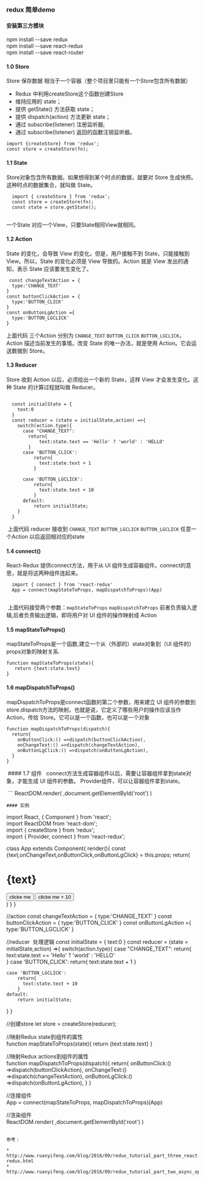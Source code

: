 ### redux 简单demo 
#### 安装第三方模块

 npm install --save redux <br/>
 npm install --save react-redux<br/>
 npm install --save react-router<br/>

#### 1.0 Store 
 Store 保存数据 相当于一个容器（整个项目里只能有一个Store包含所有数据）
* Redux 中利用createStore这个函数创建Store <br/> 
* 维持应用的 state；<br/>
* 提供 getState() 方法获取 state；<br/>
* 提供 dispatch(action) 方法更新 state；<br/>
* 通过 subscribe(listener) 注册监听器;<br/>
* 通过 subscribe(listener) 返回的函数注销监听器。<br/>
 ```
 import {createStore} from 'redux';
 const store = createStore(fn);
 ```
#### 1.1 State 

Store对象包含所有数据。如果想得到某个时点的数据，就要对 Store 生成快照。这种时点的数据集合，就叫做 State。

```
  import { createStore } from 'redux';
  const store = createStore(fn);
  const state = store.getState();
  
```
一个State 对应一个View，只要State相同View就相同。

#### 1.2 Action

State 的变化，会导致 View 的变化。但是，用户接触不到 State，只能接触到 View。所以，State 的变化必须是 View 导致的。Action 就是 View 发出的通知，表示 State 应该要发生变化了。

```
 const changeTextAction = {
  type:'CHANGE_TEXT'
}
const buttonClickAction = {
  type:'BUTTON_CLICK'
}
const onButtonLgAction ={
  type:'BUTTON_LGCLICK'
}

```
上面代码 三个Action 分别为 `CHANGE_TEXT` ` BUTTON_CLICK ` `BUTTON_LGCLICK`，
Action 描述当前发生的事情。改变 State 的唯一办法，就是使用 Action。它会运送数据到 Store。


#### 1.3  Reducer

  Store 收到 Action 以后，必须给出一个新的 State，这样 View 才会发生变化。这种 State 的计算过程就叫做 Reducer。
  
```

  const initialState = { 
    text:0
  }
  const reducer = (state = initialState,action) =>{
    switch(action.type){
      case "CHANGE_TEXT":
        return{
            text:state.text == 'Hello' ? 'world' : 'HELLO'   
        }
      case 'BUTTON_CLICK':
          return{
            text:state.text + 1
          }

      case 'BUTTON_LGCLICK':
          return{
            text:state.text + 10
          }    
      default:
          return initialState;
    }
  }

  ```
  
  上面代码 reducer 接收到 `CHANGE_TEXT` `BUTTON_LGCLICK` `BUTTON_LGCLICK` 任意一个Action 以后返回相对应的state

#### 1.4 connect() 
  
  React-Redux 提供connect方法，用于从 UI 组件生成容器组件。connect的意思，就是将这两种组件连起来。
  
  ```
    import { connect } from 'react-redux'
    App = connect(mapStateToProps, mapDispatchToProps)(App)  
    
  ```
  上面代码接受两个参数：`mapStateToProps` `mapDispatchToProps` 前者负责输入逻辑,后者负责输出逻辑，即将用户对 UI 组件的操作映射成 Action
  
  #### 1.5 mapStateToProps()
  
  mapStateToProps是一个函数,建立一个从（外部的）state对象到（UI 组件的）props对象的映射关系.
  
  ```
  function mapStateToProps(state){
     return {text:state.text}
  }
  
  ```
  #### 1.6 mapDispatchToProps()
  
  mapDispatchToProps是connect函数的第二个参数，用来建立 UI 组件的参数到store.dispatch方法的映射。也就是说，它定义了哪些用户的操作应该当作   Action，传给 Store。它可以是一个函数，也可以是一个对象
  
  ```
  function mapDispatchToProps(dispatch){
    return{
      onButtonClick:() =>dispatch(buttonClickAction),
      onChangeText:() =>dispatch(changeTextAction),
      onButtonLgClick:() =>dispatch(onButtonLgAction),
    }
  }
  
  ```
  
  #### 1.7 <Provider>组件
  
  connect方法生成容器组件以后，需要让容器组件拿到state对象，才能生成 UI 组件的参数。
  Provider组件，可以让容器组件拿到state。
  
  ```
  ReactDOM.render(
    <Provider store={store}>
        <App />
    </Provider>
    ,document.getElementById('root')
  )
  
  ```
#### 实例

```
import React, { Component } from 'react';  
import ReactDOM from 'react-dom';  
import { createStore } from 'redux';  
import { Provider, connect } from 'react-redux';  

class App extends Component{
  render(){
    const {text,onChangeText,onButtonClick,onButtonLgClick} = this.props;
    return(
        <div>
            <h1 onClick={onChangeText}>{text}</h1>
            <button onClick={onButtonClick}>clicke me</button>
            <button onClick={onButtonLgClick}>clicke me + 10</button>
        </div>
    )
  }
}

//action
const changeTextAction = {
  type:'CHANGE_TEXT'
}
const buttonClickAction = {
  type:'BUTTON_CLICK'
}
const onButtonLgAction ={
  type:'BUTTON_LGCLICK'
}

//reducer  处理逻辑
const initialState = {
  text:0
}
const reducer = (state = initialState,action) =>{
  switch(action.type){
    case "CHANGE_TEXT":
      return{
          text:state.text == 'Hello' ? 'world' : 'HELLO'   
      }
    case 'BUTTON_CLICK':
        return{
          text:state.text + 1
        }
    
    case 'BUTTON_LGCLICK':
        return{
          text:state.text + 10
        }    
    default:
        return initialState;
  }
}

//创建store
let store = createStore(reducer);

//映射Redux state到组件的属性  
function mapStateToProps(state){
  return {text:state.text}
}

//映射Redux actions到组件的属性  
function mapDispatchToProps(dispatch){
  return{
    onButtonClick:() =>dispatch(buttonClickAction),
    onChangeText:() =>dispatch(changeTextAction),
    onButtonLgClick:() =>dispatch(onButtonLgAction),
  }
}

//连接组件  
App = connect(mapStateToProps, mapDispatchToProps)(App)  

//渲染组件  
ReactDOM.render(
  <Provider store={store}>
      <App />
  </Provider>
  ,document.getElementById('root')
)

```

参考：

* http://www.ruanyifeng.com/blog/2016/09/redux_tutorial_part_three_react-redux.html
* http://www.ruanyifeng.com/blog/2016/09/redux_tutorial_part_two_async_operations.html
